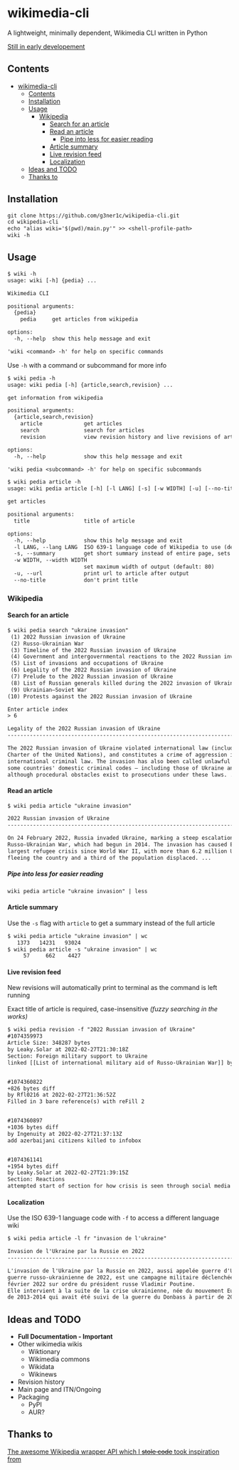 # wikimedia-cli

A lightweight, minimally dependent, Wikimedia CLI written in Python

[Still in early developement](#ideas-and-todo)

## Contents

- [wikimedia-cli](#wikimedia-cli)
  - [Contents](#contents)
  - [Installation](#installation)
  - [Usage](#usage)
    - [Wikipedia](#wikipedia)
      - [Search for an article](#search-for-an-article)
      - [Read an article](#read-an-article)
        - [Pipe into less for easier reading](#pipe-into-less-for-easier-reading)
      - [Article summary](#article-summary)
      - [Live revision feed](#live-revision-feed)
      - [Localization](#localization)
  - [Ideas and TODO](#ideas-and-todo)
  - [Thanks to](#thanks-to)

## Installation

```txt
git clone https://github.com/g3ner1c/wikipedia-cli.git
cd wikipedia-cli
echo "alias wiki='$(pwd)/main.py'" >> <shell-profile-path>
wiki -h
```

## Usage

```txt
$ wiki -h
usage: wiki [-h] {pedia} ...

Wikimedia CLI

positional arguments:
  {pedia}
    pedia     get articles from wikipedia

options:
  -h, --help  show this help message and exit

'wiki <command> -h' for help on specific commands
```

Use `-h` with a command or subcommand for more info

```txt
$ wiki pedia -h
usage: wiki pedia [-h] {article,search,revision} ...

get information from wikipedia

positional arguments:
  {article,search,revision}
    article             get articles
    search              search for articles
    revision            view revision history and live revisions of articles

options:
  -h, --help            show this help message and exit

'wiki pedia <subcommand> -h' for help on specific subcommands
```

```txt
$ wiki pedia article -h
usage: wiki pedia article [-h] [-l LANG] [-s] [-w WIDTH] [-u] [--no-title] title

get articles

positional arguments:
  title                 title of article

options:
  -h, --help            show this help message and exit
  -l LANG, --lang LANG  ISO 639-1 language code of Wikipedia to use (default: en)
  -s, --summary         get short summary instead of entire page, sets --no-title
  -w WIDTH, --width WIDTH
                        set maximum width of output (default: 80)
  -u, --url             print url to article after output
  --no-title            don't print title
```

### Wikipedia

#### Search for an article

```txt
$ wiki pedia search "ukraine invasion"
 (1) 2022 Russian invasion of Ukraine
 (2) Russo-Ukrainian War
 (3) Timeline of the 2022 Russian invasion of Ukraine
 (4) Government and intergovernmental reactions to the 2022 Russian invasion of Ukraine
 (5) List of invasions and occupations of Ukraine
 (6) Legality of the 2022 Russian invasion of Ukraine
 (7) Prelude to the 2022 Russian invasion of Ukraine
 (8) List of Russian generals killed during the 2022 invasion of Ukraine
 (9) Ukrainian–Soviet War
(10) Protests against the 2022 Russian invasion of Ukraine

Enter article index
> 6

Legality of the 2022 Russian invasion of Ukraine
--------------------------------------------------------------------------------

The 2022 Russian invasion of Ukraine violated international law (including the
Charter of the United Nations), and constitutes a crime of aggression in
international criminal law. The invasion has also been called unlawful under
some countries' domestic criminal codes — including those of Ukraine and Russia—
although procedural obstacles exist to prosecutions under these laws. ...
```

#### Read an article

```txt
$ wiki pedia article "ukraine invasion"

2022 Russian invasion of Ukraine
--------------------------------------------------------------------------------

On 24 February 2022, Russia invaded Ukraine, marking a steep escalation of the
Russo-Ukrainian War, which had begun in 2014. The invasion has caused Europe's
largest refugee crisis since World War II, with more than 6.2 million Ukrainians
fleeing the country and a third of the population displaced. ...
```

##### Pipe into less for easier reading

```txt
wiki pedia article "ukraine invasion" | less
```

#### Article summary

Use the `-s` flag with `article` to get a summary instead of the full article

```txt
$ wiki pedia article "ukraine invasion" | wc
   1373   14231   93024
$ wiki pedia article -s "ukraine invasion" | wc
     57     662    4427
```

#### Live revision feed

New revisions will automatically print to terminal as the command is left running

Exact title of article is required, case-insensitive *(fuzzy searching in the works)*

```txt
$ wiki pedia revision -f "2022 Russian invasion of Ukraine"
#1074359973
Article Size: 348287 bytes
by Leaky.Solar at 2022-02-27T21:30:18Z
Section: Foreign military support to Ukraine
linked [[List of international military aid of Russo-Ukrainian War]] by see also template


#1074360822
+826 bytes diff
by Rfl0216 at 2022-02-27T21:36:52Z
Filled in 3 bare reference(s) with reFill 2


#1074360897
+1036 bytes diff
by Ingenuity at 2022-02-27T21:37:13Z
add azerbaijani citizens killed to infobox


#1074361141
+1954 bytes diff
by Leaky.Solar at 2022-02-27T21:39:15Z
Section: Reactions
attempted start of section for how crisis is seen through social media
```

#### Localization

Use the ISO 639-1 language code with `-f` to access a different language wiki

```txt
$ wiki pedia article -l fr "invasion de l'ukraine"

Invasion de l'Ukraine par la Russie en 2022
--------------------------------------------------------------------------------

L'invasion de l'Ukraine par la Russie en 2022, aussi appelée guerre d'Ukraine ou
guerre russo-ukrainienne de 2022, est une campagne militaire déclenchée le 24
février 2022 sur ordre du président russe Vladimir Poutine.
Elle intervient à la suite de la crise ukrainienne, née du mouvement Euromaïdan
de 2013-2014 qui avait été suivi de la guerre du Donbass à partir de 2014. ...
```

## Ideas and TODO

- **Full Documentation - Important**
- Other wikimedia wikis
  - Wiktionary
  - Wikimedia commons
  - Wikidata
  - Wikinews
- Revision history
- Main page and ITN/Ongoing
- Packaging
  - PyPI
  - AUR?

## Thanks to

[The awesome Wikipedia wrapper API which I ~~stole code~~ took inspiration from](https://github.com/goldsmith/Wikipedia)
